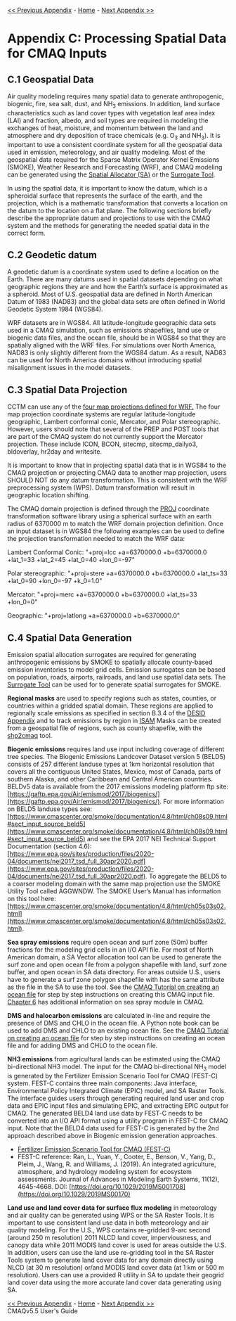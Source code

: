 <!-- BEGIN COMMENT -->

[<< Previous Appendix](CMAQ_UG_appendixB_emissions_control.md) - [Home](../README.md) - [Next Appendix >>](CMAQ_UG_appendixD_parallel_implementation.md)

<!-- END COMMENT -->

# Appendix C: Processing Spatial Data for CMAQ Inputs

## C.1 Geospatial Data

Air quality modeling requires many spatial data to generate anthropogenic,
biogenic, fire, sea salt, dust, and NH<sub>3</sub> emissions. In addition, land surface characteristics such as
land cover types with vegetation leaf area index (LAI) and fraction, albedo, and soil types are required in
modeling the exchanges of heat, moisture, and momentum between the land and atmosphere and dry deposition
of trace chemicals (e.g. O<sub>3</sub> and NH<sub>3</sub>). It is important to use a consistent coordinate system for all the geospatial data used in emission, meteorology, and air quality modeling. Most of the geospatial data
required for the Sparse Matrix Operator Kernel Emissions (SMOKE), Weather Research and Forecasting
(WRF), and CMAQ modeling can be generated using the [Spatial Allocator (SA)](https://www.cmascenter.org/sa-tools/) or the [Surrogate Tool](https://github.com/CEMPD/SurrogateToolsDB).

In using the spatial data, it is important to know the datum, which is a spheroidal surface that represents the surface of the earth, and the projection, which is a mathematic transformation that converts a location on the datum to the location on a flat plane. The following sections briefly describe the appropriate datum and projections to use with the CMAQ system and the methods for generating the needed spatial data in the correct form.

## C.2 Geodetic datum

 A geodetic datum is a coordinate system used to define a location on the Earth.
 There are many datums used in spatial datasets depending on what geographic regions they are and
 how the Earth’s surface is approximated as a spheroid.  Most of U.S. geospatial data are defined in
 North American Datum of 1983 (NAD83) and the global data sets are often defined in World Geodetic System
1984 (WGS84).

WRF datasets are in WGS84.  All latitude-longitude geographic data sets used in a CMAQ simulation,
such as emissions shapefiles, land use or biogenic data files, and the ocean file, should be in WGS84
so that they are spatially aligned with the WRF files.  For simulations over North America, NAD83 is only
slightly different from the WGS84 datum.  As a result, NAD83 can be used for North America domains without
introducing spatial misalignment issues in the model datasets.

## C.3 Spatial Data Projection

CCTM can use any of the [four map projections defined for WRF.](https://www2.mmm.ucar.edu/wrf/users/docs/user_guide_v4/v4.4/users_guide_chap3.html)
The four map projection coordinate systems are regular latitude-longitude geographic, Lambert conformal conic, Mercator, and Polar
stereographic. However, users should note that several of the PREP and POST tools that are part of the CMAQ system do not currently support the Mercator projection.  These include ICON, BCON, sitecmp, sitecmp_dailyo3, bldoverlay, hr2day and writesite.

It is important to know that in projecting spatial data that is in WGS84 to the CMAQ projection or projecting CMAQ data to another map projection, users SHOULD NOT do any datum transformation. This is consistent with the WRF preprocessing system (WPS). Datum transformation will result in  geographic location shifting.

The CMAQ domain projection is defined through the [PROJ](https://proj.org) coordinate transformation software library using a spherical surface with an earth radius of 6370000 m to match the WRF domain projection definition.  Once an input dataset is in WGS84 the following examples can be used to define the projection transformation needed to match the WRF data:

Lambert Conformal Conic:  "+proj=lcc +a=6370000.0 +b=6370000.0 +lat_1=33 +lat_2=45 +lat_0=40 +lon_0=-97"

Polar stereographic:  "+proj=stere +a=6370000.0 +b=6370000.0 +lat_ts=33 +lat_0=90 +lon_0=-97 +k_0=1.0"

Mercator:  "+proj=merc +a=6370000.0 +b=6370000.0 +lat_ts=33 +lon_0=0"

Geographic:  "+proj=latlong +a=6370000.0 +b=6370000.0"

## C.4 Spatial Data Generation

Emission spatial allocation surrogates are required for generating anthropogenic emissions by SMOKE to
spatially allocate county-based emission inventories to model grid cells. Emission surrogates can be based
on population, roads, airports, railroads, and land use spatial data sets. The [Surrogate Tool](https://github.com/CEMPD/SurrogateToolsDB) can be used for to generate spatial surrogates for SMOKE.

**Regional masks** are used to specify regions such as states, counties, or countries within a gridded spatial domain. These regions are applied to regionally scale emissions as specified in section B.3.4 of the [DESID Appendix](CMAQ_UG_appendixB_emissions_control.md) and to track emissions by region in [ISAM](../Users_Guide/CMAQ_UG_ch11_ISAM.md) Masks can be created from a geospatial file of regions, such as county shapefile, with the [shp2cmaq][link_C.4] tool.

**Biogenic emissions** requires land use input including coverage of different tree species. The Biogenic Emissions Landcover Dataset version 5 (BELD5) consists of 257 different landuse types at 1km horizontal resolution that covers all the contiguous United States, Mexico, most of Canada, parts of southern Alaska, and other Caribbean and
Central American countries. BELDv5 data is available from the 2017 emissions modeling platform ftp site: [https://gaftp.epa.gov/Air/emismod/2017/biogenics/](https://gaftp.epa.gov/Air/emismod/2017/biogenics/). For more information on BELD5 landuse types see:
[https://www.cmascenter.org/smoke/documentation/4.8/html/ch08s09.html#sect_input_source_beld5](https://www.cmascenter.org/smoke/documentation/4.8/html/ch08s09.html#sect_input_source_beld5)
and see the EPA 2017 NEI Technical Support Documentation (section 4.6): [https://www.epa.gov/sites/production/files/2020-04/documents/nei2017_tsd_full_30apr2020.pdf](https://www.epa.gov/sites/production/files/2020-04/documents/nei2017_tsd_full_30apr2020.pdf). To aggregate the BELD5 to a coarser modeling domain with the same map projection use the SMOKE Utility Tool called AGGWNDW. The SMOKE User’s Manual has information on this tool here:
[https://www.cmascenter.org/smoke/documentation/4.8/html/ch05s03s02.html](https://www.cmascenter.org/smoke/documentation/4.8/html/ch05s03s02.html).

**Sea spray emissions** require open ocean and surf zone (50m) buffer fractions for the modeling grid
 cells in an I/O API file. For most of North American domain, a SA Vector allocation tool can be used
 to generate the surf zone and open ocean file from a polygon shapefile with land, surf zone buffer,
 and open ocean in SA data directory. For areas outside U.S., users have to generate a surf zone polygon
 shapefile with has the same attribute as the file in the SA to use the tool.  See the [CMAQ Tutorial on creating an ocean file](../Tutorials/CMAQ_UG_tutorial_oceanfile.md) for step by step instructions on creating this CMAQ input file. [Chapter 6](../CMAQ_UG_ch06_model_configuration_options.md#sea-spray) has additional information on sea spray module in CMAQ.
 
**DMS and halocarbon emissions** are calculated in-line and require the presence of DMS and CHLO in the ocean file. 
 A Python note book can be used to add DMS and CHLO to an existing ocean file. See the [CMAQ Tutorial on creating an ocean file](Appendix/CMAQ_UG_tutorial_oceanfile.md) for step by step instructions on creating an ocean file and for adding DMS and CHLO to the ocean file. 
 
**NH3 emissions** from agricultural lands can be estimated using the CMAQ bi-directional NH3 model. The
input for the CMAQ bi-directional NH<sub>3</sub> model is generated by the Fertilizer Emission Scenario Tool for
CMAQ (FEST-C) system. FEST-C contains three main components: Java interface, Environmental Policy
Integrated Climate (EPIC) model, and SA Raster Tools. The interface guides users through generating
required land user and crop data and EPIC input files and simulating EPIC, and extracting EPIC output
for CMAQ. The generated BELD4 land use data by FEST-C needs to be converted into an I/O API format
using a utility program in FEST-C for CMAQ input. Note that the BELD4 data used for FEST-C is generated by the 2nd approach described above in Biogenic emission generation approaches.  

- [Fertilizer Emission Scenario Tool for CMAQ (FEST-C)](https://www.cmascenter.org/fest-c/) 
- FEST-C reference: Ran, L., Yuan, Y., Cooter, E., Benson, V., Yang, D., Pleim, J., Wang, R. and Williams, J. (2019). An integrated agriculture, atmosphere, and hydrology modeling system for ecosystem assessments. Journal of Advances in Modeling Earth Systems, 11(12), 4645-4668. DOI: [https://doi.org/10.1029/2019MS001708](https://doi.org/10.1029/2019MS00170)

**Land use and land cover data for surface flux modeling** in meteorology and air quality can be
generated using WPS or the SA Raster Tools. It is important to use consistent land use data in both
meteorology and air quality modeling. For the U.S., WPS contains re-gridded 9-arc
second (around 250 m resolution) 2011 NLCD land cover, imperviousness, and canopy data while 2011 MODIS
land cover is used for areas outside the U.S. In addition, users can use the land use re-gridding tool in the
SA Raster Tools system to generate land cover data for any domain directly using NLCD (at 30 m resolution)
or/and MODIS land cover data (at 1 km or 500 m resolution). Users can use a provided R utility in SA to
update their geogrid land cover data using the more accurate land cover data generating using SA.

<!-- BEGIN COMMENT -->

[<< Previous Appendix](CMAQ_UG_appendixB_emissions_control.md) - [Home](../README.md) - [Next Appendix >>](CMAQ_UG_appendixD_parallel_implementation.md)<br>
CMAQv5.5 User's Guide <br>

<!-- END COMMENT -->

[](relative_links_start)  

[link_C.4]: ../../../PYTOOLS/shp2cmaq/

[](hardcode_links)  

[link_C.4]: https://github.com/USEPA/CMAQ/blob/main/PYTOOLS/shp2cmaq/ 
